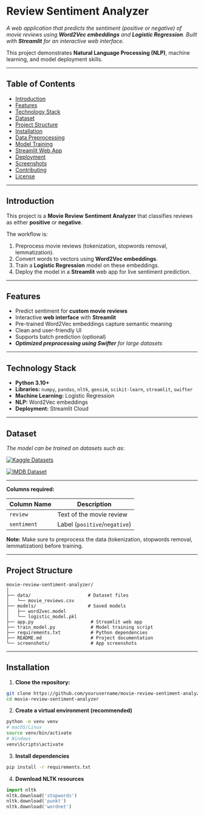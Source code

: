 # Review Sentiment Analyzer

<em>A web application that predicts the sentiment (positive or negative) of movie reviews using **Word2Vec embeddings** and **Logistic Regression**. Built with **Streamlit** for an interactive web interface.</em>
 
This project demonstrates **Natural Language Processing (NLP)**, machine learning, and model deployment skills.

---

## Table of Contents

- [Introduction](#introduction)  
- [Features](#features)  
- [Technology Stack](#technology-stack)  
- [Dataset](#dataset)  
- [Project Structure](#project-structure)  
- [Installation](#installation)  
- [Data Preprocessing](#data-preprocessing)  
- [Model Training](#model-training)  
- [Streamlit Web App](#streamlit-web-app)  
- [Deployment](#deployment)  
- [Screenshots](#screenshots)  
- [Contributing](#contributing)  
- [License](#license)  

---

## Introduction

This project is a **Movie Review Sentiment Analyzer** that classifies reviews as either **positive** or **negative**.  

The workflow is:

1. Preprocess movie reviews (tokenization, stopwords removal, lemmatization).  
2. Convert words to vectors using **Word2Vec embeddings**.  
3. Train a **Logistic Regression** model on these embeddings.  
4. Deploy the model in a **Streamlit** web app for live sentiment prediction.

---

## Features

- Predict sentiment for **custom movie reviews**  
- Interactive **web interface** with **Streamlit**  
- Pre-trained Word2Vec embeddings capture semantic meaning  
- Clean and user-friendly UI  
- Supports batch prediction (optional)  
- <em>**Optimized preprocessing using Swifter** for large datasets</em>

---

## Technology Stack

- **Python 3.10+**  
- **Libraries:** `numpy`, `pandas`, `nltk`, `gensim`, `scikit-learn`, `streamlit`, `swifter`  
- **Machine Learning:** Logistic Regression  
- **NLP:** Word2Vec embeddings  
- **Deployment:** Streamlit Cloud  

---

## Dataset

<em>The model can be trained on datasets such as:</em>

[![Kaggle Datasets](https://img.shields.io/badge/Kaggle-Movie_Reviews-lightgrey?style=for-the-badge&logo=kaggle)](https://www.kaggle.com/datasets)

[![IMDB Dataset](https://img.shields.io/badge/IMDB-Large_Movie_Review-blue?style=for-the-badge&logo=imdb)](https://ai.stanford.edu/~amaas/data/sentiment/)

---

**Columns required:**  

| Column Name | Description             |
|-------------|-------------------------|
| `review`    | Text of the movie review |
| `sentiment` | Label (`positive`/`negative`) |

**Note:** Make sure to preprocess the data (tokenization, stopwords removal, lemmatization) before training.

---

## Project Structure

```text
movie-review-sentiment-analyzer/
│
├── data/                     # Dataset files
│   └── movie_reviews.csv
├── models/                   # Saved models
│   ├── word2vec.model
│   └── logistic_model.pkl
├── app.py                     # Streamlit web app
├── train_model.py             # Model training script
├── requirements.txt           # Python dependencies
├── README.md                  # Project documentation
└── screenshots/               # App screenshots
```
---
## Installation

1. **Clone the repository:**

```bash
git clone https://github.com/yourusername/movie-review-sentiment-analyzer.git
cd movie-review-sentiment-analyzer
```

2. **Create a virtual environment (recommended)**
```bash
python -m venv venv
# macOS/Linux
source venv/bin/activate
# Windows
venv\Scripts\activate
```

3. **Install dependencies**
```bash
pip install -r requirements.txt
```

4. **Download NLTK resources**
```python
import nltk
nltk.download('stopwords')
nltk.download('punkt')
nltk.download('wordnet')
```


